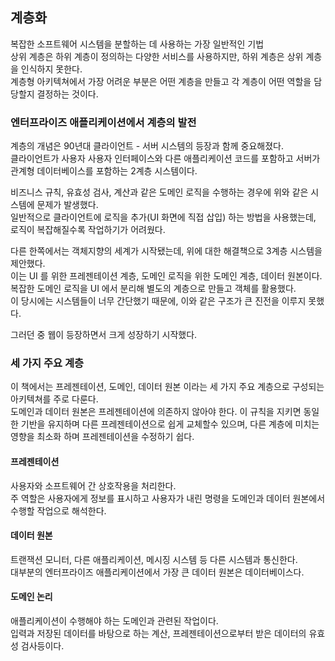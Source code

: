 ## 계층화
복잡한 소프트웨어 시스템을 분할하는 데 사용하는 가장 일반적인 기법  
상위 계층은 하위 계층이 정의하는 다양한 서비스를 사용하지만, 하위 계층은 상위 계층을 인식하지 못한다.  
계층형 아키텍쳐에서 가장 어려운 부분은 어떤 계층을 만들고 각 계층이 어떤 역할을 담당할지 결정하는 것이다.

### 엔터프라이즈 애플리케이션에서 계층의 발전
계층의 개념은 90년대 클라이언트 - 서버 시스템의 등장과 함께 중요해졌다.  
클라이언트가 사용자 사용자 인터페이스와 다른 애플리케이션 코드를 포함하고 서버가 관계형 데이터베이스를 포함하는 2계층 시스템이다.  

비즈니스 규칙, 유효성 검사, 계산과 같은 도메인 로직을 수행하는 경우에 위와 같은 시스템에 문제가 발생했다.  
일반적으로 클라이언트에 로직을 추가(UI 화면에 직접 삽입) 하는 방법을 사용했는데, 로직이 복잡해질수록 작업하기가 어려웠다.  

다른 한쪽에서는 객체지향의 세계가 시작됐는데, 위에 대한 해결책으로 3계층 시스템을 제안했다.  
이는 UI 를 위한 프레젠테이션 계층, 도메인 로직을 위한 도메인 계층, 데이터 원본이다.  
복잡한 도메인 로직을 UI 에서 분리해 별도의 계층으로 만들고 객체를 활용했다.  
이 당시에는 시스템들이 너무 간단했기 때문에, 이와 같은 구조가 큰 진전을 이루지 못했다.  

그러던 중 웹이 등장하면서 크게 성장하기 시작했다.


### 세 가지 주요 계층
이 책에서는 프레젠테이션, 도메인, 데이터 원본 이라는 세 가지 주요 계층으로 구성되는 아키텍쳐를 주로 다룬다.  
도메인과 데이터 원본은 프레젠테이션에 의존하지 않아야 한다. 이 규칙을 지키면 동일한 기반을 유지하며 다른 프레젠테이션으로 쉽게 교체할수 있으며, 다른 계층에 미치는 영향을 최소화 하며 프레젠테이션을 수정하기 쉽다.


#### 프레젠테이션
사용자와 소프트웨어 간 상호작용을 처리한다.  
주 역할은 사용자에게 정보를 표시하고 사용자가 내린 명령을 도메인과 데이터 원본에서 수행할 작업으로 해석한다.

#### 데이터 원본
트랜잭션 모니터, 다른 애플리케이션, 메시징 시스템 등 다른 시스템과 통신한다.  
대부분의 엔터프라이즈 애플리케이션에서 가장 큰 데이터 원본은 데이터베이스다.

#### 도메인 논리
애플리케이션이 수행해야 하는 도메인과 관련된 작업이다.  
입력과 저장된 데이터를 바탕으로 하는 계산, 프레젠테이션으로부터 받은 데이터의 유효성 검사등이다.

